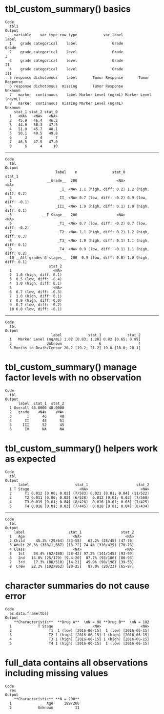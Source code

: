 # tbl_custom_summary() basics

    Code
      tbl1
    Output
        variable    var_type row_type            var_label                label
      1    grade categorical    label                Grade                Grade
      2    grade categorical    level                Grade                    I
      3    grade categorical    level                Grade                   II
      4    grade categorical    level                Grade                  III
      5 response dichotomous    label       Tumor Response       Tumor Response
      6 response dichotomous  missing       Tumor Response              Unknown
      7   marker  continuous    label Marker Level (ng/mL) Marker Level (ng/mL)
      8   marker  continuous  missing Marker Level (ng/mL)              Unknown
        stat_1 stat_2 stat_0
      1   <NA>   <NA>   <NA>
      2   45.9   46.4   46.2
      3   44.6   50.3   47.5
      4   51.0   45.7   48.1
      5   50.1   49.5   49.8
      6      3      4      7
      7   46.5   47.5   47.0
      8      6      4     10

---

    Code
      tbl
    Output
                           label    n                stat_0                stat_1
      1                __Grade__  200                  <NA>                  <NA>
      2                      _I_ <NA> 1.1 (high, diff: 0.2) 1.2 (high, diff: 0.2)
      3                     _II_ <NA> 0.7 (low, diff: -0.2) 0.9 (low, diff: -0.1)
      4                    _III_ <NA> 1.0 (high, diff: 0.1) 1.0 (high, diff: 0.1)
      5              __T Stage__  200                  <NA>                  <NA>
      6                     _T1_ <NA> 0.7 (low, diff: -0.2) 0.7 (low, diff: -0.2)
      7                     _T2_ <NA> 1.1 (high, diff: 0.2) 1.2 (high, diff: 0.3)
      8                     _T3_ <NA> 1.0 (high, diff: 0.1) 1.1 (high, diff: 0.1)
      9                     _T4_ <NA> 0.9 (low, diff: -0.1) 1.1 (high, diff: 0.2)
      10 __All grades & stages__  200  0.9 (low, diff: 0.0) 1.0 (high, diff: 0.1)
                        stat_2
      1                   <NA>
      2  1.0 (high, diff: 0.1)
      3  0.5 (low, diff: -0.4)
      4  1.0 (high, diff: 0.1)
      5                   <NA>
      6  0.7 (low, diff: -0.3)
      7  1.0 (high, diff: 0.1)
      8  0.9 (high, diff: 0.0)
      9  0.7 (low, diff: -0.2)
      10 0.8 (low, diff: -0.1)

---

    Code
      tbl
    Output
                         label            stat_1            stat_2
      1   Marker Level (ng/mL) 1.02 [0.83; 1.20] 0.82 [0.65; 0.99]
      2                Unknown                 6                 4
      3 Months to Death/Censor 20.2 [19.2; 21.2] 19.0 [18.0; 20.1]

# tbl_custom_summary() manage factor levels with no observation

    Code
      tbl
    Output
          label  stat_1  stat_2
      1 Overall 46.0000 48.0000
      2   grade    <NA>    <NA>
      3       I      46      48
      4      II      45      51
      5     III      52      45
      6      IV      NA      NA

# tbl_custom_summary() helpers work as expected

    Code
      tbl
    Output
          label                     stat_1                      stat_2
      1 T Stage                       <NA>                        <NA>
      2      T1 0.012 [0.00; 0.02] (7/583) 0.021 [0.01; 0.04] (11/522)
      3      T2 0.011 [0.00; 0.02] (6/528)  0.012 [0.01; 0.03] (7/560)
      4      T3 0.019 [0.01; 0.04] (8/426)  0.016 [0.01; 0.03] (7/425)
      5      T4 0.016 [0.01; 0.03] (7/445)  0.018 [0.01; 0.04] (8/434)

---

    Code
      tbl
    Output
        label                    stat_1                  stat_2
      1   Age                      <NA>                    <NA>
      2 Child     45.3% (29/64) [33-58]   62.2% (28/45) [47-76]
      3 Adult 20.3% (338/1,667) [18-22] 74.4% (316/425) [70-78]
      4 Class                      <NA>                    <NA>
      5   1st    34.4% (62/180) [28-42] 97.2% (141/145) [93-99]
      6   2nd   14.0% (25/179) [9.4-20]  87.7% (93/106) [80-93]
      7   3rd    17.3% (88/510) [14-21]  45.9% (90/196) [39-53]
      8  Crew   22.3% (192/862) [20-25]   87.0% (20/23) [65-97]

# character summaries do not cause error

    Code
      as.data.frame(tbl)
    Output
        **Characteristic**  **Drug A**  \nN = 98 **Drug B**  \nN = 102
      1            T Stage                  <NA>                  <NA>
      2                 T1  1 (low) [2016-06-15]  1 (low) [2016-06-15]
      3                 T2 1 (high) [2016-06-15] 1 (high) [2016-06-15]
      4                 T3 1 (high) [2016-06-15] 1 (high) [2016-06-15]
      5                 T4 1 (high) [2016-06-15]  1 (low) [2016-06-15]

# full_data contains all observations including missing values

    Code
      res
    Output
        **Characteristic** **N = 200**
      1                Age     189/200
      2            Unknown          11

